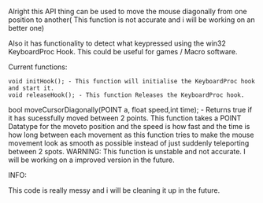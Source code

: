 Alright this API thing can be used to move the mouse diagonally from one position to another( This function is not accurate and i will
 be working on an better one)
 
 Also it has functionality to detect what keypressed using the win32 KeyboardProc Hook. This could be useful for games / Macro software.
 
 Current functions:
 
 	void initHook(); - This function will initialise the KeyboardProc hook and start it.
	void releaseHook(); - This function Releases the KeyboardProc hook.
  
  bool moveCursorDiagonally(POINT a, float speed,int time); - Returns true if it has sucessfully moved between 2 points. This function takes
  a POINT Datatype for the moveto position and the speed is how fast and the time is how long between each movement as this function
  tries to make the mouse movement look as smooth as possible instead of just suddenly teleporting between 2 spots. WARNING: This function is
  unstable and not accurate. I will be working on a improved version in the future.
  
  
  INFO:
  
  This code is really messy and i will be cleaning it up in the future. 
